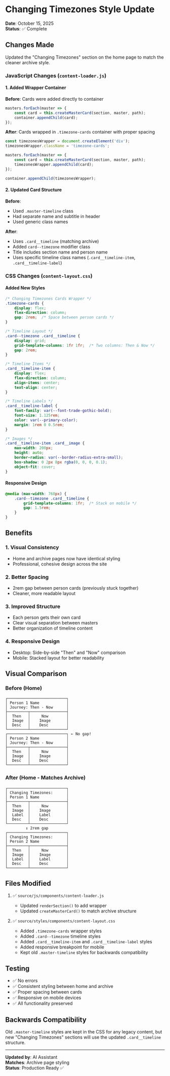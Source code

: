 # Changing Timezones Style Update

**Date**: October 15, 2025  
**Status**: ✅ Complete

## Changes Made

Updated the "Changing Timezones" section on the home page to match the cleaner archive style.

### JavaScript Changes (`content-loader.js`)

#### 1. Added Wrapper Container
**Before**: Cards were added directly to container
```javascript
masters.forEach(master => {
    const card = this.createMasterCard(section, master, path);
    container.appendChild(card);
});
```

**After**: Cards wrapped in `.timezone-cards` container with proper spacing
```javascript
const timezonesWrapper = document.createElement('div');
timezonesWrapper.className = 'timezone-cards';

masters.forEach(master => {
    const card = this.createMasterCard(section, master, path);
    timezonesWrapper.appendChild(card);
});

container.appendChild(timezonesWrapper);
```

#### 2. Updated Card Structure
**Before**:
- Used `.master-timeline` class
- Had separate name and subtitle in header
- Used generic class names

**After**:
- Uses `.card__timeline` (matching archive)
- Added `card--timezone` modifier class
- Title includes section name and person name
- Uses specific timeline class names (`.card__timeline-item`, `.card__timeline-label`)

### CSS Changes (`content-layout.css`)

#### Added New Styles
```css
/* Changing Timezones Cards Wrapper */
.timezone-cards {
    display: flex;
    flex-direction: column;
    gap: 2rem;  /* Space between person cards */
}

/* Timeline Layout */
.card--timezone .card__timeline {
    display: grid;
    grid-template-columns: 1fr 1fr;  /* Two columns: Then & Now */
    gap: 2rem;
}

/* Timeline Items */
.card__timeline-item {
    display: flex;
    flex-direction: column;
    align-items: center;
    text-align: center;
}

/* Timeline Labels */
.card__timeline-label {
    font-family: var(--font-trade-gothic-bold);
    font-size: 1.125rem;
    color: var(--primary-color);
    margin: 1rem 0 0.5rem;
}

/* Images */
.card__timeline-item .card__image {
    max-width: 200px;
    height: auto;
    border-radius: var(--border-radius-extra-small);
    box-shadow: 0 2px 8px rgba(0, 0, 0, 0.1);
    object-fit: cover;
}
```

#### Responsive Design
```css
@media (max-width: 768px) {
    .card--timezone .card__timeline {
        grid-template-columns: 1fr;  /* Stack on mobile */
        gap: 1.5rem;
    }
}
```

## Benefits

### 1. **Visual Consistency**
- Home and archive pages now have identical styling
- Professional, cohesive design across the site

### 2. **Better Spacing**
- 2rem gap between person cards (previously stuck together)
- Cleaner, more readable layout

### 3. **Improved Structure**
- Each person gets their own card
- Clear visual separation between masters
- Better organization of timeline content

### 4. **Responsive Design**
- Desktop: Side-by-side "Then" and "Now" comparison
- Mobile: Stacked layout for better readability

## Visual Comparison

### Before (Home)
```
┌──────────────────────────┐
│ Person 1 Name            │
│ Journey: Then - Now      │
├─────────┬────────────────┤
│  Then   │     Now        │
│  Image  │    Image       │
│  Desc   │    Desc        │
└─────────┴────────────────┘
┌──────────────────────────┐ ← No gap!
│ Person 2 Name            │
│ Journey: Then - Now      │
├─────────┬────────────────┤
│  Then   │     Now        │
│  Image  │    Image       │
│  Desc   │    Desc        │
└─────────┴────────────────┘
```

### After (Home - Matches Archive)
```
┌──────────────────────────┐
│ Changing Timezones:      │
│ Person 1 Name            │
├─────────┬────────────────┤
│  Then   │     Now        │
│  Image  │    Image       │
│  Label  │    Label       │
│  Desc   │    Desc        │
└─────────┴────────────────┘
         ↕ 2rem gap
┌──────────────────────────┐
│ Changing Timezones:      │
│ Person 2 Name            │
├─────────┬────────────────┤
│  Then   │     Now        │
│  Image  │    Image       │
│  Label  │    Label       │
│  Desc   │    Desc        │
└─────────┴────────────────┘
```

## Files Modified

1. ✅ `source/js/components/content-loader.js`
   - Updated `renderSection()` to add wrapper
   - Updated `createMasterCard()` to match archive structure

2. ✅ `source/styles/components/content-layout.css`
   - Added `.timezone-cards` wrapper styles
   - Added `.card--timezone` timeline styles
   - Added `.card__timeline-item` and `.card__timeline-label` styles
   - Added responsive breakpoint for mobile
   - Kept old `.master-timeline` styles for backwards compatibility

## Testing

- ✅ No errors
- ✅ Consistent styling between home and archive
- ✅ Proper spacing between cards
- ✅ Responsive on mobile devices
- ✅ All functionality preserved

## Backwards Compatibility

Old `.master-timeline` styles are kept in the CSS for any legacy content, but new "Changing Timezones" sections will use the updated `.card__timeline` structure.

---

**Updated by**: AI Assistant  
**Matches**: Archive page styling  
**Status**: Production Ready ✅
